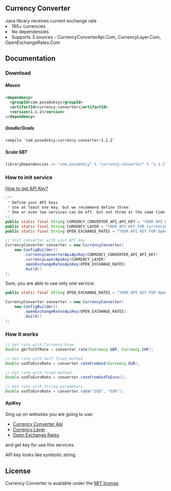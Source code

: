 <p align="center">
    <h2>Currency Converter</h2>
Java library receives current exchange rate
<li>165+ currencies</li>
<li>No dependencies</li>
<li>Supports 3 sources - CurrencyConverterApi.Com, CurrencyLayer.Com, OpenExchangeRates.Com</li>
</p>

## Documentation

### Download

##### Maven
```xml
<dependency>
  <groupId>com.posadskiy</groupId>
  <artifactId>currency-converter</artifactId>
  <version>1.1.2</version>
</dependency>
```

##### Gradle/Grails

```xml
compile 'com.posadskiy:currency-converter:1.1.2'
```

##### Scala SBT
```scala
libraryDependencies += "com.posadskiy" % "currency-converter" % "1.1.2"
```

### How to init service

[How to get API Key?](#ApiKey)
```java
/**
 * Define your API keys
 * Use at least one key, but we recommend define three:
 * One or even two services can be off, but not three at the same time
*/
public static final String CURRENCY_CONVERTER_API_API_KEY = "YOUR API KEY FOR CurrencyConverterApi.Com";
public static final String CURRENCY_LAYER = "YOUR API KEY FOR CurrencyLayer.Com";
public static final String OPEN_EXCHANGE_RATES = "YOUR API KEY FOR OpenExchangeRates.Com";

// Init converter with your API key
CurrencyConverter converter = new CurrencyConverter(
    new ConfigBuilder()
        .currencyConverterApiApiKey(CURRENCY_CONVERTER_API_API_KEY)
        .currencyLayerApiKey(CURRENCY_LAYER)
        .openExchangeRatesApiKey(OPEN_EXCHANGE_RATES)
        .build()
);
```

Sure, you are able to use only one service:
```java
public static final String OPEN_EXCHANGE_RATES = "YOUR API KEY FOR OpenExchangeRates.Com";

CurrencyConverter converter = new CurrencyConverter(
    new ConfigBuilder()
        .openExchangeRatesApiKey(OPEN_EXCHANGE_RATES)
        .build()
);
```

### How it works
```java
// Get rate with Currency Enum
Double gbrToChfRate = converter.rate(Currency.GBP, Currency.CHF);

// Get rate with half fixed method
Double usdToEuroRate = converter.rateFromUsd(Currency.EUR);

// Get rate with fixed method
Double usdToEuroRate = converter.rateFromUsdToEuro();

// Get rate with String parameters
Double usdToEuroRate = converter.rate("USD", "EUR");
```

#### ApiKey
Sing up on websites you are going to use:
 - [Currency Converter Api](https://currencyconverterapi.com)
 - [Currency Layer](https://currencylayer.com/)
 - [Open Exchange Rates](https://openexchangerates.org/)
 
and get key for use this services.

API key looks like symbolic string.

## License

Currency Converter is available under the [MIT license](https://opensource.org/licenses/MIT).
